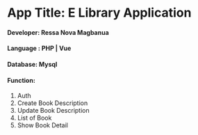 # App Title: E Library Application
#### Developer: Ressa Nova Magbanua
#### Language : PHP | Vue
#### Database: Mysql

#### Function:
1. Auth
2. Create Book Description
3. Update Book Description
4. List of Book
5. Show Book Detail
